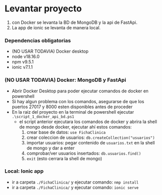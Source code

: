 # Levantar proyecto
1. con Docker se levanta la BD de MongoDB y la api de FastApi.
2. La app de ionic se levanta de manera local.

### Dependencias obligatorias
- (NO USAR TODAVIA) Docker desktop
- node v18.16.0
- npm v9.5.1
- ionic v7.1.1

### (NO USAR TODAVIA) Docker: MongoDB y FastApi 
- Abrir Docker Desktop para poder ejecutar comandos de docker en powershell
- Si hay algun problema con los comandos, asegurarse de que los puertos 27017 y 8000 esten disponibles antes de proceder
- En la raiz del proyecto en la terminal de powershell ejecutar `.\script_1_docker_api_bd.ps1`
  - el script anterior ejecutara los comandos de docker y abrira la shell de mongo desde docker, ejecutar ahí estos comandos:
    1. crear base de datos: `use FichaClinica`
    2. crear coleccion de usuarios: `db.createCollection("usuarios")`
    3. importar usuarios: pegar contenido de `usuarios.txt` en la shell de mongo y dar a enter
    4. comprobar/ver usuarios insertados: `db.usuarios.find()`
    4. `exit` (esto cerrara la shell de mongo)

### Local: Ionic app
- ir a carpeta `./FichaClinica/` y ejecutar comando: `nmp install`
- ir a carpeta `./FichaClinica/` y ejecutar comando: `ionic serve`

